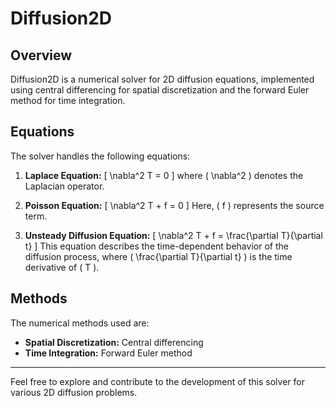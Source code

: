 # Diffusion2D

## Overview
Diffusion2D is a numerical solver for 2D diffusion equations, implemented using central differencing for spatial discretization and the forward Euler method for time integration.

## Equations
The solver handles the following equations:

1. **Laplace Equation:**
   \[
   \nabla^2 T = 0
   \]
   where \( \nabla^2 \) denotes the Laplacian operator.

2. **Poisson Equation:**
   \[
   \nabla^2 T + f = 0
   \]
   Here, \( f \) represents the source term.

3. **Unsteady Diffusion Equation:**
   \[
   \nabla^2 T + f = \frac{\partial T}{\partial t}
   \]
   This equation describes the time-dependent behavior of the diffusion process, where \( \frac{\partial T}{\partial t} \) is the time derivative of \( T \).

## Methods
The numerical methods used are:
- **Spatial Discretization:** Central differencing
- **Time Integration:** Forward Euler method

---

Feel free to explore and contribute to the development of this solver for various 2D diffusion problems.
